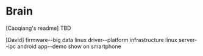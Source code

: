 # Brain
[Caoqiang's readme]
TBD


[David]
firmware--big data
linux driver--platform infrastructure 
linux server--ipc
android app--demo show on smartphone
